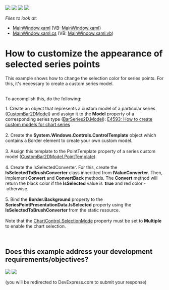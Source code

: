 <!-- default badges list -->
![](https://img.shields.io/endpoint?url=https://codecentral.devexpress.com/api/v1/VersionRange/128569667/15.1.3%2B)
[![](https://img.shields.io/badge/Open_in_DevExpress_Support_Center-FF7200?style=flat-square&logo=DevExpress&logoColor=white)](https://supportcenter.devexpress.com/ticket/details/T209781)
[![](https://img.shields.io/badge/📖_How_to_use_DevExpress_Examples-e9f6fc?style=flat-square)](https://docs.devexpress.com/GeneralInformation/403183)
[![](https://img.shields.io/badge/💬_Leave_Feedback-feecdd?style=flat-square)](#does-this-example-address-your-development-requirementsobjectives)
<!-- default badges end -->
<!-- default file list -->
*Files to look at*:

* [MainWindow.xaml](./CS/CustomModelSelectedPointsCustomization/MainWindow.xaml) (VB: [MainWindow.xaml](./VB/CustomModelSelectedPointsCustomization/MainWindow.xaml))
* [MainWindow.xaml.cs](./CS/CustomModelSelectedPointsCustomization/MainWindow.xaml.cs) (VB: [MainWindow.xaml.vb](./VB/CustomModelSelectedPointsCustomization/MainWindow.xaml.vb))
<!-- default file list end -->
# How to customize the appearance of selected series points


This example shows how to change the selection color for series points. For this, it's necessary to create a custom series model.<br /><br />
<p>To accomplish this, do the following:</p>
<p>1. Create an object that represents a custom model of a particular series (<a href="http://documentation.devexpress.com/#WPF/clsDevExpressXpfChartsCustomBar2DModeltopic"><u>CustomBar2DModel</u></a>) and assign it to the<strong> Model</strong> property of a corresponding series type (<a href="http://documentation.devexpress.com/#WPF/DevExpressXpfChartsBarSeries2D_Modeltopic"><u>BarSeries2D.Model</u></a>): <a href="https://www.devexpress.com/Support/Center/p/E4593">E4593: How to create custom models for chart series </a><br /><br />2. Create the <strong>System.Windows.Controls.ControlTemplate</strong> object which contains a Border element to create your own custom model.<br /><br />3. Assign this template to the PointTemplate property of a series custom model (<a href="http://documentation.devexpress.com/#WPF/DevExpressXpfChartsCustomBar2DModel_PointTemplatetopic"><u>CustomBar2DModel.PointTemplate</u></a>). <br /><br />4. Create the IsSelectedConverter. For this, create the <strong>IsSelectedToBrushConverter</strong> class inheritted from <strong>IValueConverter</strong>. Then, implement<strong> Convert</strong> and <strong>ConvertBack</strong> methods. The <strong>Convert</strong> method will return the black color if the <strong>IsSelected</strong> value is<strong>  true</strong> and red color -  otherwise.<br /><br />5. Bind the <strong>Border.Background</strong> property to the <strong>SeriesPointPresentationData.IsSelected</strong> property using the <strong>IsSelectedToBrushConverter </strong>from the static resource. <br /><br /> Note that the <a href="https://documentation.devexpress.com/#WPF/DevExpressXpfChartsChartControl_SelectionModetopic">ChartControl.SelectionMode</a> property must be set to<strong> Multiple</strong> to enable the chart selection. </p>

<br/>


<!-- feedback -->
## Does this example address your development requirements/objectives?

[<img src="https://www.devexpress.com/support/examples/i/yes-button.svg"/>](https://www.devexpress.com/support/examples/survey.xml?utm_source=github&utm_campaign=wpf-chart-customize-the-appearance-of-selected-series-points&~~~was_helpful=yes) [<img src="https://www.devexpress.com/support/examples/i/no-button.svg"/>](https://www.devexpress.com/support/examples/survey.xml?utm_source=github&utm_campaign=wpf-chart-customize-the-appearance-of-selected-series-points&~~~was_helpful=no)

(you will be redirected to DevExpress.com to submit your response)
<!-- feedback end -->
